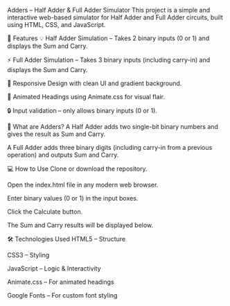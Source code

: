 Adders – Half Adder & Full Adder Simulator
This project is a simple and interactive web-based simulator for Half Adder and Full Adder circuits, built using HTML, CSS, and JavaScript.

🚀 Features
💡 Half Adder Simulation – Takes 2 binary inputs (0 or 1) and displays the Sum and Carry.

⚡ Full Adder Simulation – Takes 3 binary inputs (including carry-in) and displays the Sum and Carry.

🎨 Responsive Design with clean UI and gradient background.

💫 Animated Headings using Animate.css for visual flair.

🔒 Input validation – only allows binary inputs (0 or 1).

🧮 What are Adders?
A Half Adder adds two single-bit binary numbers and gives the result as Sum and Carry.

A Full Adder adds three binary digits (including carry-in from a previous operation) and outputs Sum and Carry.

💻 How to Use
Clone or download the repository.

Open the index.html file in any modern web browser.

Enter binary values (0 or 1) in the input boxes.

Click the Calculate button.

The Sum and Carry results will be displayed below.

🛠️ Technologies Used
HTML5 – Structure

CSS3 – Styling

JavaScript – Logic & Interactivity

Animate.css – For animated headings

Google Fonts – For custom font styling

